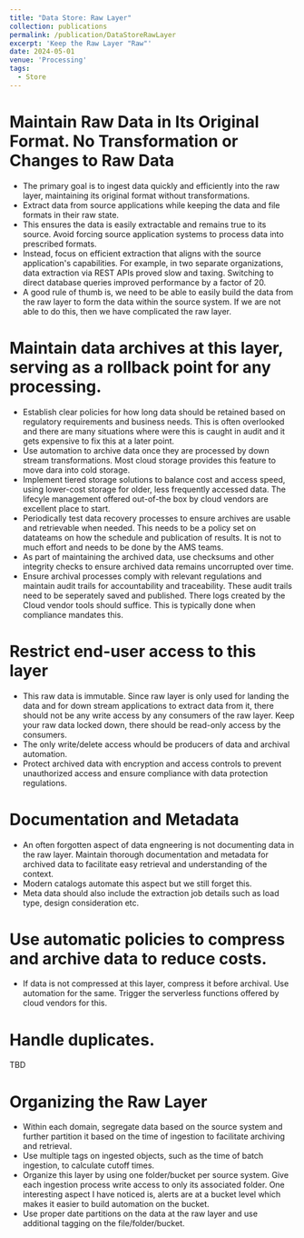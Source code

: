```yaml
---
title: "Data Store: Raw Layer"
collection: publications
permalink: /publication/DataStoreRawLayer
excerpt: 'Keep the Raw Layer "Raw"'
date: 2024-05-01
venue: 'Processing'
tags:
  - Store
---
```

# Maintain Raw Data in Its Original Format. No Transformation or Changes to Raw Data
* The primary goal is to ingest data quickly and efficiently into the raw layer, maintaining its original format without transformations.
* Extract data from source applications while keeping the data and file formats in their raw state.
* This ensures the data is easily extractable and remains true to its source. Avoid forcing source application systems to process data into prescribed formats.
* Instead, focus on efficient extraction that aligns with the source application's capabilities. For example, in two separate organizations, data extraction via REST APIs proved slow and taxing. Switching to direct database queries improved performance by a factor of 20.
* A good rule of thumb is, we need to be able to easily build the data from the raw layer to form the data within the source system. If we are not able to do this, then we have complicated the raw layer.

# Maintain data archives at this layer, serving as a rollback point for any processing. 
* Establish clear policies for how long data should be retained based on regulatory requirements and business needs. This is often overlooked and there are many situations where were this is caught in audit and it gets expensive to fix this at a later point.
* Use automation to archive data once they are processed by down stream transformations. Most cloud storage provides this feature to move dara into cold storage.
* Implement tiered storage solutions to balance cost and access speed, using lower-cost storage for older, less frequently accessed data. The lifecyle management offered out-of-the box by cloud vendors are excellent place to start.
* Periodically test data recovery processes to ensure archives are usable and retrievable when needed. This needs to be a policy set on datateams on how the schedule and publication of results. It is not to much effort and needs to be done by the AMS teams.
* As part of maintaining the archived data, use checksums and other integrity checks to ensure archived data remains uncorrupted over time.
* Ensure archival processes comply with relevant regulations and maintain audit trails for accountability and traceability. These audit trails need to be seperately saved and published. There logs created by the Cloud vendor tools should suffice. This is typically done when compliance mandates this.

# Restrict end-user access to this layer
* This raw data is immutable. Since raw layer is only used for landing the data and for down stream applications to extract data from it, there should not be any write access by any consumers of the raw layer. Keep your raw data locked down, there should be read-only access by the consumers.
* The only write/delete access whould be producers of data and archival automation.
* Protect archived data with encryption and access controls to prevent unauthorized access and ensure compliance with data protection regulations.

# Documentation and Metadata
* An often forgotten aspect of data engneering is not documenting data in the raw layer. Maintain thorough documentation and metadata for archived data to facilitate easy retrieval and understanding of the context.
* Modern catalogs automate this aspect but we still forget this.
* Meta data should also include the extraction job details such as load type, design consideration etc.

# Use automatic policies to compress and archive data to reduce costs. 
* If data is not compressed at this layer, compress it before archival. Use automation for the same. Trigger the serverless functions offered by cloud vendors for this.

# Handle duplicates.
TBD

# Organizing the Raw Layer
* Within each domain, segregate data based on the source system and further partition it based on the time of ingestion to facilitate archiving and retrieval.
* Use multiple tags on ingested objects, such as the time of batch ingestion, to calculate cutoff times.
* Organize this layer by using one folder/bucket per source system. Give each ingestion process write access to only its associated folder. One interesting aspect I have noticed is, alerts are at a bucket level which makes it easier to build automation on the bucket.
* Use proper date partitions on the data at the raw layer and use additional tagging on the file/folder/bucket.
